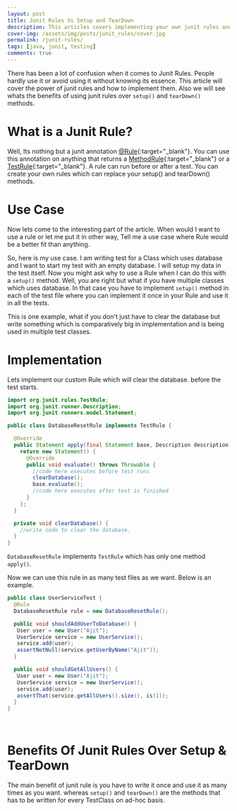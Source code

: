 ```yaml
---
layout: post
title: Junit Rules Vs Setup and TearDown
description: This articles covers implementing your own junit rules and its benefits over setup and teardown.
cover-img: /assets/img/posts/junit_rules/cover.jpg
permalink: /junit-rules/
tags: [java, junit, testing]
comments: true
---
```


There has been a lot of confusion when it comes to Junit Rules. People hardly use it or avoid using it without knowing its essence. This article will cover the power of junit rules and how to implement them. Also we will see whats the benefits of using junit rules over `setup()` and `tearDown()` methods.

# What is a Junit Rule?

Well, Its nothing but a junit annotation [@Rule](http://junit.org/apidocs/org/junit/rules/TestRule.html){:target="_blank"}. You can use this annotation on anything that returns a [MethodRule](http://junit.org/apidocs/org/junit/rules/TestRule.html){:target="_blank"} or a [TestRule](http://junit.org/apidocs/org/junit/rules/TestRule.html){:target="_blank"}. A rule can run before or after a test. You can create your own rules which can replace your setup() and tearDown() methods.

# Use Case

Now lets come to the interesting part of the article. When would I want to use a rule or let me put it in other way, Tell me a use case where Rule would be a better fit than anything.

So, here is my use case. I am writing test for a Class which uses database and I want to start my test with an empty database. I will setup my data in the test itself. Now you might ask why to use a Rule when I can do this with a `setup()` method. Well, you are right but what if you have multiple classes which uses database. In that case you have to implement `setup()` method in each of the test file where you can implement it once in your Rule and use it in all the tests.

This is one example, what if you don't just have to clear the database but write something which is comparatively big in implementation and is being used in multiple test classes.

# Implementation

Lets implement our custom Rule which will clear the database. before the test starts.

```java
import org.junit.rules.TestRule;
import org.junit.runner.Description;
import org.junit.runners.model.Statement;

public class DatabaseResetRule implements TestRule {

  @Override
  public Statement apply(final Statement base, Description description) {
    return new Statement() {
      @Override
      public void evaluate() throws Throwable {
        //code here executes before test runs
        clearDatabase();
        base.evaluate();
        //code here executes after test is finished
      }
    };
  }

  private void clearDatabase() {
    //write code to clear the database.
  }
}
```

`DatabaseResetRule` implements `TestRule` which has only one method `apply()`.

Now we can use this rule in as many test files as we want. Below is an example.

```java
public class UserServiceTest {
  @Rule
  DatabaseResetRule rule = new DatabaseResetRule();

  public void shouldAddUserToDatabase() {
   User user = new User("Ajit");
   UserService service = new UserService();
   service.add(user);
   assertNotNull(service.getUserByName("Ajit"));
  }

  public void shouldGetAllUsers() {
   User user = new User("Ajit");
   UserService service = new UserService();
   service.add(user);
   assertThat(service.getAllUsers().size(), is(1));
  }
}
```
<br>

# Benefits Of Junit Rules Over Setup & TearDown

The main benefit of junit rule is you have to write it once and use it as many times as you want. whereas `setup()` and `tearDown()` are the methods that has to be written for every TestClass on ad-hoc basis.


